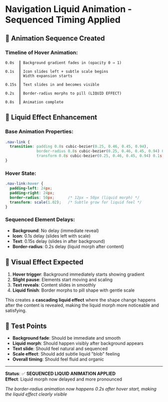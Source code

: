 # Navigation Liquid Animation - Sequenced Timing Applied

## 🎯 **Animation Sequence Created**

### Timeline of Hover Animation:
```
0.0s  ┃ Background gradient fades in (opacity 0 → 1)
      ┃
0.1s  ┃ Icon slides left + subtle scale begins
      ┃ Width expansion starts
      ┃
0.15s ┃ Text slides in and becomes visible
      ┃
0.2s  ┃ Border-radius morphs to pill (LIQUID EFFECT)
      ┃
0.8s  ┃ Animation complete
```

## 🌊 **Liquid Effect Enhancement**

### Base Animation Properties:
```css
.nav-link {
  transition: padding 0.8s cubic-bezier(0.25, 0.46, 0.45, 0.94),
              border-radius 0.8s cubic-bezier(0.25, 0.46, 0.45, 0.94) 0.2s,
              transform 0.8s cubic-bezier(0.25, 0.46, 0.45, 0.94) 0.1s;
}
```

### Hover State:
```css
.nav-link:hover {
  padding-left: 24px;
  padding-right: 24px;
  border-radius: 50px;      /* 12px → 50px (liquid morph) */
  transform: scale(1.02);   /* Subtle grow for liquid feel */
}
```

### Sequenced Element Delays:
- **Background**: No delay (immediate reveal)
- **Icon**: 0.1s delay (slides left with scale)
- **Text**: 0.15s delay (slides in after background)
- **Border-radius**: 0.2s delay (liquid morph after content)

## 🎨 **Visual Effect Expected**

1. **Hover trigger**: Background immediately starts showing gradient
2. **Slight pause**: Elements start moving and scaling
3. **Text reveals**: Content slides in smoothly
4. **Liquid finish**: Border morphs to pill shape with gentle scale

This creates a **cascading liquid effect** where the shape change happens after the content is revealed, making the liquid morph more noticeable and satisfying.

## 🔄 **Test Points**

- **Background fade**: Should be immediate and smooth
- **Liquid morph**: Should happen visibly after background appears
- **Text slide**: Should feel natural and sequenced
- **Scale effect**: Should add subtle liquid "blob" feeling
- **Overall timing**: Should feel fluid and organic

---

**Status**: ✅ **SEQUENCED LIQUID ANIMATION APPLIED**  
**Effect**: Liquid morph now delayed and more pronounced

*The border-radius animation now happens 0.2s after hover start, making the liquid effect clearly visible*
